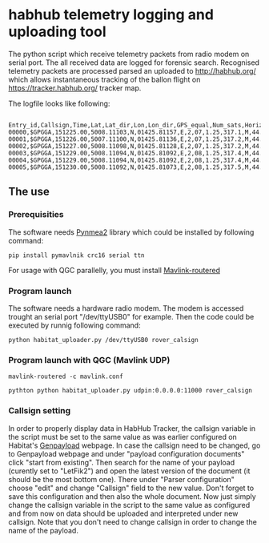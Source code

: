 # habhub telemetry logging and uploading tool 

The python script which receive telemetry packets from radio modem on serial port. The all received data are logged for forensic search. 
Recognised telemetry packets are processed parsed an uploaded to http://habhub.org/ which allows instantaneous tracking of the ballon flight on https://tracker.habhub.org/ tracker map.

The logfile looks like following: 

      Entry_id,Callsign,Time,Lat,Lat_dir,Lon,Lon_dir,GPS_equal,Num_sats,Horizontal_dil,Altitude,Altitude_units,Geo_sep,Geo_sep_units,Age_gps_data,Ref_station_id,Upload_status
    00000,$GPGGA,151225.00,5008.11103,N,01425.81157,E,2,07,1.25,317.1,M,44.3,M,,0000*5E,Forbidden
    00001,$GPGGA,151226.00,5007.11100,N,01425.81136,E,2,07,1.25,317.2,M,44.3,M,,0000*5A,Wrong_checksum
    00002,$GPGGA,151227.00,5008.11098,N,01425.81128,E,2,07,1.25,317.2,M,44.3,M,,0000*54,Forbidden
    00003,$GPGGA,151229.00,5008.11094,N,01425.81092,E,2,08,1.25,317.4,M,44.3,M,,0000*5F,Forbidden
    00004,$GPGGA,151229.00,5008.11094,N,01425.81092,E,2,08,1.25,317.4,M,44.3,M,,0000*5F,Forbidden
    00005,$GPGGA,151230.00,5008.11092,N,01425.81073,E,2,08,1.25,317.5,M,44.3,M,,0000*5F,Forbidden


## The use 

### Prerequisities

The software needs [Pynmea2](https://github.com/Knio/pynmea2) library which could be installed by following command: 

    pip install pymavlnik crc16 serial ttn 

For usage with QGC parallelly, you must install [Mavlink-routered](https://github.com/intel/mavlink-router)
### Program launch

The software needs a hardware radio modem.  The modem is accessed trought an serial port "/dev/ttyUSB0" for example. Then the code could be executed by runnig following command: 

    python habitat_uploader.py /dev/ttyUSB0 rover_calsign

### Program launch with QGC (Mavlink UDP)
    
    mavlink-routered -c mavlink.conf

    pythton python habitat_uploader.py udpin:0.0.0.0:11000 rover_calsign

### Callsign setting

In order to properly display data in HabHub Tracker, the callsign variable in the script must be set to the same value as was earlier configured on Habitat's [Genpayload](http://habitat.habhub.org/genpayload/) webpage. In case the callsign need to be changed, go to Genpayload webpage and under "payload configuration documents" click "start from existing". Then search for the name of your payload (curently set to "LetFik2") and open the latest version of the document (it should be the most bottom one). There under "Parser configuration" choose "edit" and change "Callsign" field to the new value. Don't forget to save this configuration and then also the whole document. Now just simply change the callsign variable in the script to the same value as configured and from now on data should be uploaded and interpreted under new callsign. Note that you don't need to change callsign in order to change the name of the payload.






